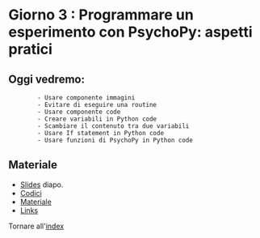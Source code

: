# Giorno 3 : Programmare un esperimento con PsychoPy: aspetti pratici
		
## Oggi vedremo:
			- Usare componente immagini
			- Evitare di eseguire una routine
			- Usare componente code
			- Creare variabili in Python code
			- Scambiare il contenuto tra due variabili
			- Usare If statement in Python code
			- Usare funzioni di PsychoPy in Python code

## Materiale

- [Slides](https://docs.google.com/presentation/d/1gEJgXdQQewSB6hhFkKAmJw0gHpwr-BeAY71XjbJvFd4/edit#slide=id.g101a4011d5b_0_0) diapo.
- [Codici](material/snippet.txt)
- [Materiale](material/stroop_practice/stroop_practice.zip)
- [Links](links.md)

Tornare all'[index](index.md)
